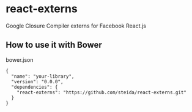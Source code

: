 react-externs
=============

Google Closure Compiler externs for Facebook React.js

## How to use it with Bower

bower.json

```
{
  "name": "your-library",
  "version": "0.0.0",
  "dependencies": {
    "react-externs": "https://github.com/steida/react-externs.git"
  }
}
```
